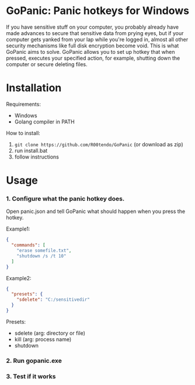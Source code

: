 # GoPanic: Panic hotkeys for Windows
If you have sensitive stuff on your computer, you probably already have made advances to secure that sensitive data from prying eyes, but if your computer gets yanked from your lap while you're logged in, almost all other security mechanisms like full disk encryption become void. This is what GoPanic aims to solve. GoPanic allows you to set up hotkey that when pressed, executes your specified action, for example, shutting down the computer or secure deleting files.

# Installation
Requirements:
- Windows
- Golang compiler in PATH

How to install:
1. `git clone https://github.com/R00tendo/GoPanic` (or download as zip)
2. run install.bat
3. follow instructions

# Usage
### 1. Configure what the panic hotkey does.
Open panic.json and tell GoPanic what should happen when you press the hotkey.

Example1:
```json
{
  "commands": [
    "erase somefile.txt",
    "shutdown /s /t 10"
  ]
}
```


Example2:
```json
{
  "presets": {
    "sdelete": "C:/sensitivedir"
  }
}
```

Presets:
- sdelete (arg: directory or file)
- kill (arg: process name)
- shutdown

### 2. Run gopanic.exe
### 3. Test if it works 
